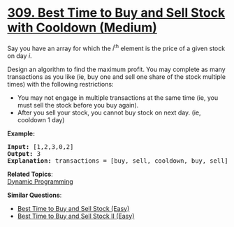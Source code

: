 # [309. Best Time to Buy and Sell Stock with Cooldown (Medium)](https://leetcode.com/problems/best-time-to-buy-and-sell-stock-with-cooldown/)

<p>Say you have an array for which the <i>i</i><sup>th</sup> element is the price of a given stock on day <i>i</i>.</p>

<p>Design an algorithm to find the maximum profit. You may complete as many transactions as you like (ie, buy one and sell one share of the stock multiple times) with the following restrictions:</p>

<ul>
	<li>You may not engage in multiple transactions at the same time (ie, you must sell the stock before you buy again).</li>
	<li>After you sell your stock, you cannot buy stock on next day. (ie, cooldown 1 day)</li>
</ul>

<p><b>Example:</b></p>

<pre><strong>Input:</strong> [1,2,3,0,2]
<strong>Output: </strong>3 
<strong>Explanation:</strong> transactions = [buy, sell, cooldown, buy, sell]
</pre>

**Related Topics**:  
[Dynamic Programming](https://leetcode.com/tag/dynamic-programming/)

**Similar Questions**:

- [Best Time to Buy and Sell Stock (Easy)](https://leetcode.com/problems/best-time-to-buy-and-sell-stock/)
- [Best Time to Buy and Sell Stock II (Easy)](https://leetcode.com/problems/best-time-to-buy-and-sell-stock-ii/)
